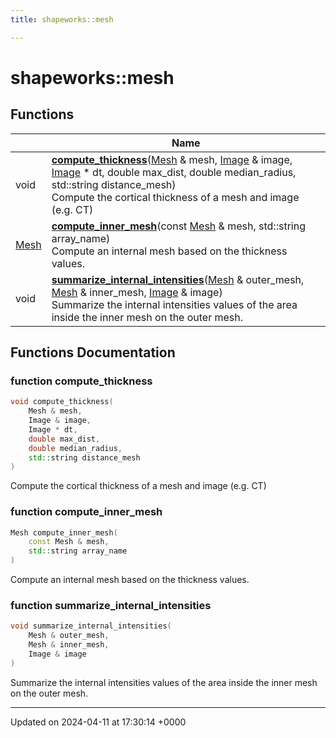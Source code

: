 ```yaml
---
title: shapeworks::mesh

---
```


# shapeworks::mesh



## Functions

|                | Name           |
| -------------- | -------------- |
| void | **[compute_thickness](../Namespaces/namespaceshapeworks_1_1mesh.md#function-compute-thickness)**([Mesh](../Classes/classshapeworks_1_1Mesh.md) & mesh, [Image](../Classes/classshapeworks_1_1Image.md) & image, [Image](../Classes/classshapeworks_1_1Image.md) * dt, double max_dist, double median_radius, std::string distance_mesh)<br>Compute the cortical thickness of a mesh and image (e.g. CT)  |
| [Mesh](../Classes/classshapeworks_1_1Mesh.md) | **[compute_inner_mesh](../Namespaces/namespaceshapeworks_1_1mesh.md#function-compute-inner-mesh)**(const [Mesh](../Classes/classshapeworks_1_1Mesh.md) & mesh, std::string array_name)<br>Compute an internal mesh based on the thickness values.  |
| void | **[summarize_internal_intensities](../Namespaces/namespaceshapeworks_1_1mesh.md#function-summarize-internal-intensities)**([Mesh](../Classes/classshapeworks_1_1Mesh.md) & outer_mesh, [Mesh](../Classes/classshapeworks_1_1Mesh.md) & inner_mesh, [Image](../Classes/classshapeworks_1_1Image.md) & image)<br>Summarize the internal intensities values of the area inside the inner mesh on the outer mesh.  |


## Functions Documentation

### function compute_thickness

```cpp
void compute_thickness(
    Mesh & mesh,
    Image & image,
    Image * dt,
    double max_dist,
    double median_radius,
    std::string distance_mesh
)
```

Compute the cortical thickness of a mesh and image (e.g. CT) 

### function compute_inner_mesh

```cpp
Mesh compute_inner_mesh(
    const Mesh & mesh,
    std::string array_name
)
```

Compute an internal mesh based on the thickness values. 

### function summarize_internal_intensities

```cpp
void summarize_internal_intensities(
    Mesh & outer_mesh,
    Mesh & inner_mesh,
    Image & image
)
```

Summarize the internal intensities values of the area inside the inner mesh on the outer mesh. 





-------------------------------

Updated on 2024-04-11 at 17:30:14 +0000